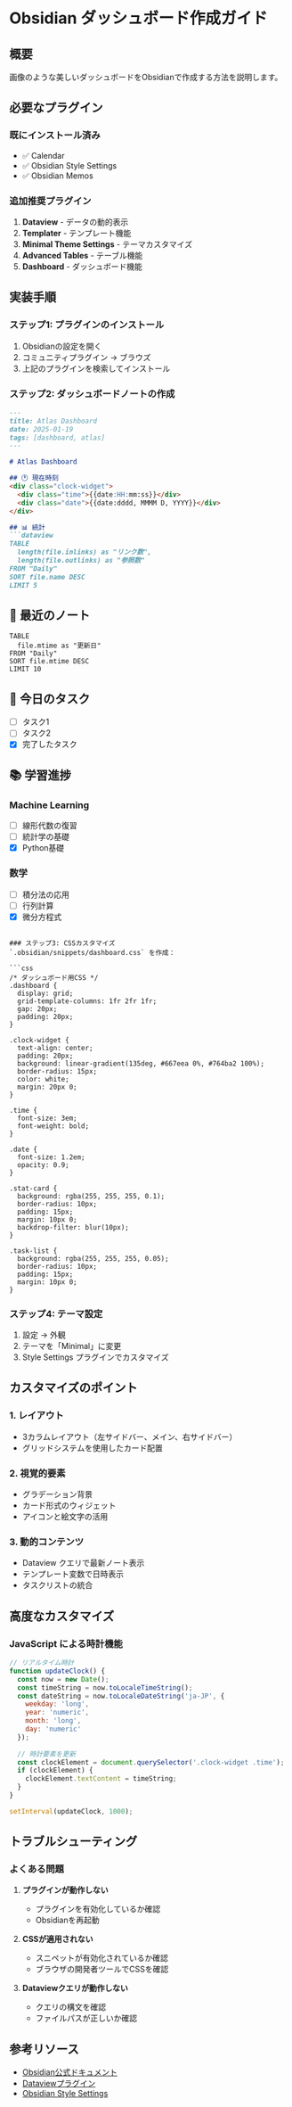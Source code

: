 # Obsidian ダッシュボード作成ガイド

## 概要
画像のような美しいダッシュボードをObsidianで作成する方法を説明します。

## 必要なプラグイン

### 既にインストール済み
- ✅ Calendar
- ✅ Obsidian Style Settings
- ✅ Obsidian Memos

### 追加推奨プラグイン
1. **Dataview** - データの動的表示
2. **Templater** - テンプレート機能
3. **Minimal Theme Settings** - テーマカスタマイズ
4. **Advanced Tables** - テーブル機能
5. **Dashboard** - ダッシュボード機能

## 実装手順

### ステップ1: プラグインのインストール
1. Obsidianの設定を開く
2. コミュニティプラグイン → ブラウズ
3. 上記のプラグインを検索してインストール

### ステップ2: ダッシュボードノートの作成
```markdown
---
title: Atlas Dashboard
date: 2025-01-19
tags: [dashboard, atlas]
---

# Atlas Dashboard

## 🕐 現在時刻
<div class="clock-widget">
  <div class="time">{{date:HH:mm:ss}}</div>
  <div class="date">{{date:dddd, MMMM D, YYYY}}</div>
</div>

## 📊 統計
```dataview
TABLE 
  length(file.inlinks) as "リンク数",
  length(file.outlinks) as "参照数"
FROM "Daily"
SORT file.name DESC
LIMIT 5
```

## 📝 最近のノート
```dataview
TABLE 
  file.mtime as "更新日"
FROM "Daily"
SORT file.mtime DESC
LIMIT 10
```

## 🎯 今日のタスク
- [ ] タスク1
- [ ] タスク2
- [x] 完了したタスク

## 📚 学習進捗
### Machine Learning
- [ ] 線形代数の復習
- [ ] 統計学の基礎
- [x] Python基礎

### 数学
- [ ] 積分法の応用
- [ ] 行列計算
- [x] 微分方程式
```

### ステップ3: CSSカスタマイズ
`.obsidian/snippets/dashboard.css` を作成：

```css
/* ダッシュボード用CSS */
.dashboard {
  display: grid;
  grid-template-columns: 1fr 2fr 1fr;
  gap: 20px;
  padding: 20px;
}

.clock-widget {
  text-align: center;
  padding: 20px;
  background: linear-gradient(135deg, #667eea 0%, #764ba2 100%);
  border-radius: 15px;
  color: white;
  margin: 20px 0;
}

.time {
  font-size: 3em;
  font-weight: bold;
}

.date {
  font-size: 1.2em;
  opacity: 0.9;
}

.stat-card {
  background: rgba(255, 255, 255, 0.1);
  border-radius: 10px;
  padding: 15px;
  margin: 10px 0;
  backdrop-filter: blur(10px);
}

.task-list {
  background: rgba(255, 255, 255, 0.05);
  border-radius: 10px;
  padding: 15px;
  margin: 10px 0;
}
```

### ステップ4: テーマ設定
1. 設定 → 外観
2. テーマを「Minimal」に変更
3. Style Settings プラグインでカスタマイズ

## カスタマイズのポイント

### 1. レイアウト
- 3カラムレイアウト（左サイドバー、メイン、右サイドバー）
- グリッドシステムを使用したカード配置

### 2. 視覚的要素
- グラデーション背景
- カード形式のウィジェット
- アイコンと絵文字の活用

### 3. 動的コンテンツ
- Dataview クエリで最新ノート表示
- テンプレート変数で日時表示
- タスクリストの統合

## 高度なカスタマイズ

### JavaScript による時計機能
```javascript
// リアルタイム時計
function updateClock() {
  const now = new Date();
  const timeString = now.toLocaleTimeString();
  const dateString = now.toLocaleDateString('ja-JP', {
    weekday: 'long',
    year: 'numeric',
    month: 'long',
    day: 'numeric'
  });
  
  // 時計要素を更新
  const clockElement = document.querySelector('.clock-widget .time');
  if (clockElement) {
    clockElement.textContent = timeString;
  }
}

setInterval(updateClock, 1000);
```

## トラブルシューティング

### よくある問題
1. **プラグインが動作しない**
   - プラグインを有効化しているか確認
   - Obsidianを再起動

2. **CSSが適用されない**
   - スニペットが有効化されているか確認
   - ブラウザの開発者ツールでCSSを確認

3. **Dataviewクエリが動作しない**
   - クエリの構文を確認
   - ファイルパスが正しいか確認

## 参考リソース
- [Obsidian公式ドキュメント](https://help.obsidian.md/)
- [Dataviewプラグイン](https://blacksmithgu.github.io/obsidian-dataview/)
- [Obsidian Style Settings](https://github.com/mgmeyers/obsidian-style-settings) 